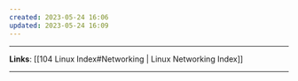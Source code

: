 ```yaml
---
created: 2023-05-24 16:06
updated: 2023-05-24 16:09
---
```

---
**Links**: [[104 Linux Index#Networking | Linux Networking Index]]

---